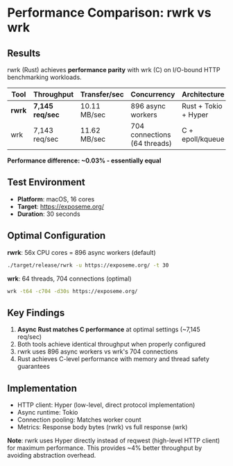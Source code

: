 # Performance Comparison: rwrk vs wrk

## Results

rwrk (Rust) achieves **performance parity** with wrk (C) on I/O-bound HTTP benchmarking workloads.

| Tool | Throughput | Transfer/sec | Concurrency | Architecture |
|------|-----------|--------------|-------------|--------------|
| **rwrk** | **7,145 req/sec** | 10.11 MB/sec | 896 async workers | Rust + Tokio + Hyper |
| wrk | 7,143 req/sec | 11.62 MB/sec | 704 connections (64 threads) | C + epoll/kqueue |

**Performance difference: ~0.03% - essentially equal**

## Test Environment

- **Platform**: macOS, 16 cores
- **Target**: https://exposeme.org/
- **Duration**: 30 seconds

## Optimal Configuration

**rwrk**: 56x CPU cores = 896 async workers (default)
```bash
./target/release/rwrk -u https://exposeme.org/ -t 30
```

**wrk**: 64 threads, 704 connections (optimal)
```bash
wrk -t64 -c704 -d30s https://exposeme.org/
```

## Key Findings

1. **Async Rust matches C performance** at optimal settings (~7,145 req/sec)
2. Both tools achieve identical throughput when properly configured
3. rwrk uses 896 async workers vs wrk's 704 connections
4. Rust achieves C-level performance with memory and thread safety guarantees

## Implementation

- HTTP client: Hyper (low-level, direct protocol implementation)
- Async runtime: Tokio
- Connection pooling: Matches worker count
- Metrics: Response body bytes (rwrk) vs full response (wrk)

**Note**: rwrk uses Hyper directly instead of reqwest (high-level HTTP client) for maximum performance. This provides ~4% better throughput by avoiding abstraction overhead.
